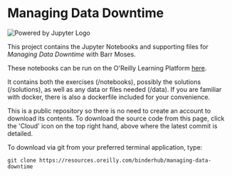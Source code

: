 # Managing Data Downtime

![Powered by Jupyter Logo](https://cdn.oreillystatic.com/images/icons/powered_by_jupyter.png)

This project contains the Jupyter Notebooks and supporting files for _Managing Data Downtime_ with Barr Moses. 

These notebooks can be run on the O'Reilly Learning Platform [here](https://learning.oreilly.com/jupyter-notebooks/~/${NOTEBOOK_FPID}).

It contains both the exercises (/notebooks), possibly the solutions (/solutions), as well as any data or files needed (/data). If you are familiar with docker, there is also a dockerfile included for your convenience. 

This is a public repository so there is no need to create an account to download its contents. To download the source code from this page, click the 'Cloud' icon on the top right hand, above where the latest commit is detailed.

To download via git from your preferred terminal application, type:

```git clone https://resources.oreilly.com/binderhub/managing-data-downtime```

